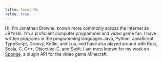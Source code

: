 ```yaml
---
title: About Me
relme: true
---
```


Hi! I'm Jonathan Browne, known more commonly across the Internet as JBYoshi. I'm a proficient computer programmer and video game fan. I have written programs in the programming languages Java, Python, JavaScript, TypeScript, Groovy, Kotlin, and Lua, and have also played around with Rust, Scala, C, C++, Objective-C, and Swift. I am most known for my work on [Sponge](https://spongepowered.org), a plugin API for the video game Minecraft.
